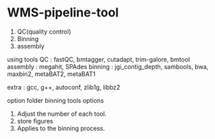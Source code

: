 # WMS-pipeline-tool

1. QC(quality control)
2. Binning
3. assembly





using tools
QC : fastQC, bmtagger, cutadapt,  trim-galore, bmtool  
assembly : megahit, SPAdes
binning : jgi_contig_depth, sambools, bwa, maxbin2, metaBAT2, metaBAT1 

extra : gcc, g++, autoconf, zlib1g, libbz2

option folder
binning tools options
1. Adjust the number of each tool.
2. store figures
3. Applies to the binning process.
